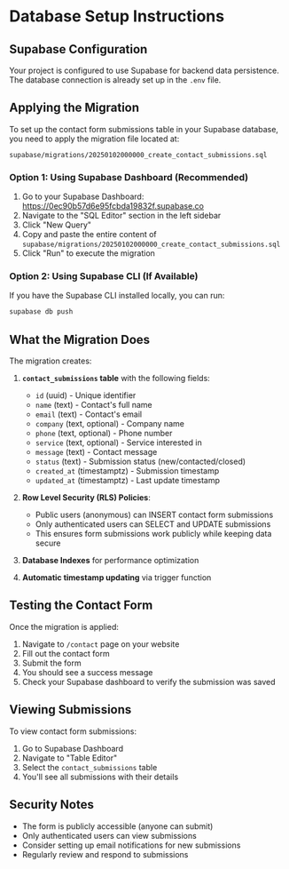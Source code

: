 # Database Setup Instructions

## Supabase Configuration

Your project is configured to use Supabase for backend data persistence. The database connection is already set up in the `.env` file.

## Applying the Migration

To set up the contact form submissions table in your Supabase database, you need to apply the migration file located at:

```
supabase/migrations/20250102000000_create_contact_submissions.sql
```

### Option 1: Using Supabase Dashboard (Recommended)

1. Go to your Supabase Dashboard: https://0ec90b57d6e95fcbda19832f.supabase.co
2. Navigate to the "SQL Editor" section in the left sidebar
3. Click "New Query"
4. Copy and paste the entire content of `supabase/migrations/20250102000000_create_contact_submissions.sql`
5. Click "Run" to execute the migration

### Option 2: Using Supabase CLI (If Available)

If you have the Supabase CLI installed locally, you can run:

```bash
supabase db push
```

## What the Migration Does

The migration creates:

1. **`contact_submissions` table** with the following fields:
   - `id` (uuid) - Unique identifier
   - `name` (text) - Contact's full name
   - `email` (text) - Contact's email
   - `company` (text, optional) - Company name
   - `phone` (text, optional) - Phone number
   - `service` (text, optional) - Service interested in
   - `message` (text) - Contact message
   - `status` (text) - Submission status (new/contacted/closed)
   - `created_at` (timestamptz) - Submission timestamp
   - `updated_at` (timestamptz) - Last update timestamp

2. **Row Level Security (RLS) Policies**:
   - Public users (anonymous) can INSERT contact form submissions
   - Only authenticated users can SELECT and UPDATE submissions
   - This ensures form submissions work publicly while keeping data secure

3. **Database Indexes** for performance optimization

4. **Automatic timestamp updating** via trigger function

## Testing the Contact Form

Once the migration is applied:

1. Navigate to `/contact` page on your website
2. Fill out the contact form
3. Submit the form
4. You should see a success message
5. Check your Supabase dashboard to verify the submission was saved

## Viewing Submissions

To view contact form submissions:

1. Go to Supabase Dashboard
2. Navigate to "Table Editor"
3. Select the `contact_submissions` table
4. You'll see all submissions with their details

## Security Notes

- The form is publicly accessible (anyone can submit)
- Only authenticated users can view submissions
- Consider setting up email notifications for new submissions
- Regularly review and respond to submissions
